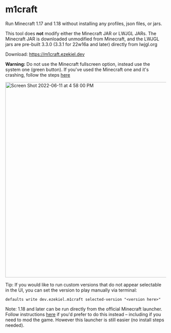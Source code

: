 # m1craft

Run Minecraft 1.17 and 1.18 without installing any profiles, json files, or jars.

This tool does **not** modify either the Minecraft JAR or LWJGL JARs. The Minecraft JAR is downloaded unmodified from Minecraft, and the LWJGL jars are pre-built 3.3.0 (3.3.1 for 22w16a and later) directly from lwjgl.org

Download: https://m1craft.ezekiel.dev

**Warning:** Do not use the Minecraft fullscreen option, instead use the system one (green button). If you've used the Minecraft one and it's crashing, follow the steps [here](https://github.com/ezfe/m1craft/issues/5#issuecomment-972287174)

<img width="612" alt="Screen Shot 2022-06-11 at 4 58 00 PM" src="https://user-images.githubusercontent.com/1449259/173204665-0cabb812-4e7d-4a94-ba59-d5d63d305b6c.png">

Tip: If you would like to run custom versions that do not appear selectable in the UI, you can set the version to play manually via terminal:
```
defaults write dev.ezekiel.m1craft selected-version "<version here>"
```

Note: 1.18 and later can be run directly from the official Minecraft launcher. Follow instructions [here](https://gist.github.com/ezfe/8bc43a65e16b79c955f81b4d7fa4ae6a) if you'd prefer to do this instead – including if you need to mod the game. However this launcher is still easier (no install steps needed).

